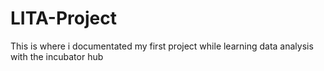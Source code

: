 # LITA-Project
This is where i documentated my first project while learning data analysis with the incubator hub
